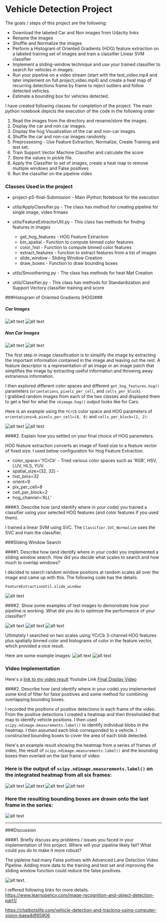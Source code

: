 # Vehicle Detection Project

The goals / steps of this project are the following:

* Download the labeled Car and Non images from Udacity links
* Rename the images
* Shuffle and Normalize the images
* Perform a Histogram of Oriented Gradients (HOG) feature extraction on a labeled training set of images and train a classifier Linear SVM classifier
* Implement a sliding-window technique and use your trained classifier to search for vehicles in images.
* Run your pipeline on a video stream (start with the test_video.mp4 and later implement on full project_video.mp4) and create a heat map of recurring detections frame by frame to reject outliers and follow detected vehicles.
* Estimate a bounding box for vehicles detected.

[//]: # (Image References)
[image1]: ./output_images/car-image1.png
[image2]: ./output_images/car-image2.png
[image3]: ./output_images/car-image3.png
[image4]: ./output_images/car-image5.png
[image5]: ./output_images/car-hog-side-by-side1.png
[image6]: ./output_images/car-hog-side-by-side2.png
[image7]: ./output_images/car-hog-side-by-side3.png
[image8]: ./output_images/car-hog-side-by-side4.png
[image9]: ./output_images/box-mulitple.png
[image10]: ./output_images/box.png
[image11]: ./output_images/sliding-window.png
[image12]: ./output_images/heatmap.png
[image13]: ./output_images/heatmap2.png
[image14]: ./output_images/non-car-image1.png
[image15]: ./output_images/non-car-image4.png
[image16]: ./output_images/heatmap3.png
[image17]: ./output_images/heatmap4.png
[image18]: ./output_images/heatmap5.png
[image19]: ./output_images/heatmap6.png
[image20]: ./output_images/false-positive.png
[video1]: ./output_final_project_Final_ver2.mp4




I have created following classes for completion of the project. The main python notebook depicts the execution of the code in the following order

1. Read the images from the directory and rename/store the images.
2. Display the car and non car images.
3. Display the hog Visualization of the car and non-car images 
4. Shuffle the car and non-car images randomly.
5. Preprossesing - Use Feature Extraction, Normalize, Create Training and test set.
6. Train Support Vector Machine Classifier and calculate the score
7. Store the values in pickle file.
8. Apply the Classifier to set of images, create a heat map to remove mutliple windows and False positives
9. Run the classifier on the pipeline video

### Classes Used in the project ###
* project-p5-final-Submission - Main iPython Notebook for the execution
* utils/ApplyClassifier.py - The class has method for creating pipeline for single image, video frmaes
* utils/FeatureExtractorUtil.py - This class has methods for finding features in images
    * get_hog_features - HOG Feature Extraction
    * bin_spatial - Function to compute binned color features 
    * color_hist - Function to compute binned color features
    * extract_features - function to extract features from a list of images
    * slide_window - Sliding Window Creation
    * draw_boxes - Function to draw bounding boxes
    
* utils/Smoothening.py - The class has methods for heat Mat Creation
* utils/Classifier.py - This class has methods for Standardization and Support Vectory classifier training and score

###Histogram of Oriented Gradients (HOG)###

##### Car Images #####
![alt text][image1]
![alt text][image2]

##### Non Car Images #####
![alt text][image14]
![alt text][image15]

The first step in image classification is to simplify the image by extracting the important information contained in the image and leaving out the rest. A feature descriptor is a representation of an image or an image patch that simplifies the image by extracting useful information and throwing away extraneous information. 

I then explored different color spaces and different `get_hog_features.hog()` parameters (`orientations`, `pixels_per_cell`, and `cells_per_block`).  
I grabbed random images from each of the two classes and displayed them to get a feel for what the `skimage.hog()` output looks like for Cars.

Here is an example using the `YCrCb` color space and HOG parameters of `orientations=8`, `pixels_per_cell=(8, 8)` and `cells_per_block=(2, 2)`:

![alt text][image5]
![alt text][image6]

####2. Explain how you settled on your final choice of HOG parameters.

HOG feature extraction  converts an image of fixed size to a feature vector of fixed size. I used below configuration for Hog Feature Extraction.

* color_space='YCrCb' - Tried various color spaces such as 'RGB', HSV, LUV, HLS, YUV. 
* spatial_size=(32, 32) -
* hist_bins=32
* orient=9
* pix_per_cell=8
* cell_per_block=2
* hog_channel='ALL'

####3. Describe how (and identify where in your code) you trained a classifier using your selected HOG features (and color features if you used them).

I trained a linear SVM using SVC. The `Classifier.SVC_Normalize` uses the SVC and train the classifier.

###Sliding Window Search

####1. Describe how (and identify where in your code) you implemented a sliding window search.  How did you decide what scales to search and how much to overlap windows?

I decided to search random window positions at random scales all over the image and came up with this. The following code has the details.

 `FeatureExtractionUtil.slide_window`

![alt text][image3]

####2. Show some examples of test images to demonstrate how your pipeline is working.  What did you do to optimize the performance of your classifier?

![alt text][image9]
![alt text][image10]
![alt text][image12]


Ultimately I searched on two scales using YCrCb 3-channel HOG features plus spatially binned color and histograms of color in the feature vector, which provided a nice result.  

Here are some example images:
![alt text][image13]
![alt text][image10]

### Video Implementation

Here's a [link to my video result](./output_final_project_Final_ver2.mp4)
Youtube Link [Final Display Video](https://www.youtube.com/watch?v=UmqTIQ1BcnY)

####2. Describe how (and identify where in your code) you implemented some kind of filter for false positives and some method for combining overlapping bounding boxes.

I recorded the positions of positive detections in each frame of the video.  From the positive detections I created a heatmap and then thresholded that map to identify vehicle positions.  I then used `scipy.ndimage.measurements.label()` to identify individual blobs in the heatmap.  I then assumed each blob corresponded to a vehicle.  I constructed bounding boxes to cover the area of each blob detected.  

Here's an example result showing the heatmap from a series of frames of video, the result of `scipy.ndimage.measurements.label()` and the bounding boxes then overlaid on the last frame of video:

### Here is the output of `scipy.ndimage.measurements.label()` on the integrated heatmap from all six frames:

![alt text][image16]
![alt text][image17]
![alt text][image18]
![alt text][image19]

### Here the resulting bounding boxes are drawn onto the last frame in the series:
![alt text][image10]

---

###Discussion

####1. Briefly discuss any problems / issues you faced in your implementation of this project.  Where will your pipeline likely fail?  What could you do to make it more robust?

The pipleine had many False poitives with Advanced Lane Detection Video Pipeline. Adding more data to the training and test set and improving the sliding window function could reduce the false positives.

![alt text][image20].

I reffered following links for more details.
https://www.learnopencv.com/image-recognition-and-object-detection-part1/

https://chatbotslife.com/vehicle-detection-and-tracking-using-computer-vision-baea4df65906


